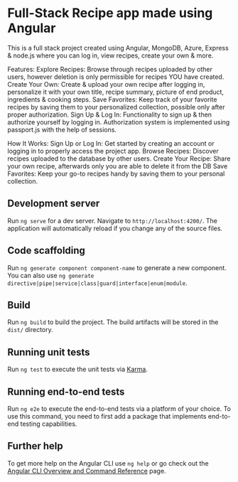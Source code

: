 # Full-Stack Recipe app made using Angular

This is a full stack project created using Angular, MongoDB, Azure, Express & node.js where you can log in, view recipes, create your own & more.

Features:
Explore Recipes: Browse through recipes uploaded by other users, however deletion is only permissible for recipes YOU have created.
Create Your Own: Create & upload your own recipe after logging in, personalize it with your own title, recipe summary, picture of end product, ingredients & cooking steps.
Save Favorites: Keep track of your favorite recipes by saving them to your personalized collection, possible only after proper authorization.
Sign Up & Log In: Functionality to sign up & then authorize yourself by logging in. Authorization system is implemented using passport.js with the help of sessions.

How It Works:
Sign Up or Log In: Get started by creating an account or logging in to properly access the project app.
Browse Recipes: Discover recipes uploaded to the database by other users.
Create Your Recipe: Share your own recipe, afterwards only you are able to delete it from the DB
Save Favorites: Keep your go-to recipes handy by saving them to your personal collection.

## Development server

Run `ng serve` for a dev server. Navigate to `http://localhost:4200/`. The application will automatically reload if you change any of the source files.

## Code scaffolding

Run `ng generate component component-name` to generate a new component. You can also use `ng generate directive|pipe|service|class|guard|interface|enum|module`.

## Build

Run `ng build` to build the project. The build artifacts will be stored in the `dist/` directory.

## Running unit tests

Run `ng test` to execute the unit tests via [Karma](https://karma-runner.github.io).

## Running end-to-end tests

Run `ng e2e` to execute the end-to-end tests via a platform of your choice. To use this command, you need to first add a package that implements end-to-end testing capabilities.

## Further help

To get more help on the Angular CLI use `ng help` or go check out the [Angular CLI Overview and Command Reference](https://angular.io/cli) page.
